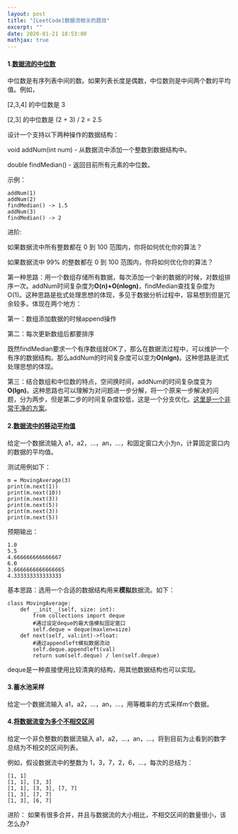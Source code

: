 ```yaml
---
layout: post
title: "[LeetCode]数据流相关的题目"
excerpt: ""
date: 2020-01-21 18:53:00
mathjax: true
---
```


#### 1.[数据流的中位数](https://leetcode-cn.com/problems/find-median-from-data-stream/)

中位数是有序列表中间的数。如果列表长度是偶数，中位数则是中间两个数的平均值。例如，

[2,3,4] 的中位数是 3

[2,3] 的中位数是 (2 + 3) / 2 = 2.5

设计一个支持以下两种操作的数据结构：

void addNum(int num) - 从数据流中添加一个整数到数据结构中。

double findMedian() - 返回目前所有元素的中位数。

示例：

```
addNum(1)
addNum(2)
findMedian() -> 1.5
addNum(3) 
findMedian() -> 2
```
进阶:

如果数据流中所有整数都在 0 到 100 范围内，你将如何优化你的算法？

如果数据流中 99% 的整数都在 0 到 100 范围内，你将如何优化你的算法？

第一种思路：用一个数组存储所有数据，每次添加一个新的数据的时候，对数组排序一次。addNum时间复杂度为**O(n)+O(nlogn)**，findMedian查找复杂度为O(1)。这种思路是批式处理思想的体现，多见于数据分析过程中，容易想到但是冗余较多。体现在两个地方：

第一：数组添加数据的时候append操作

第二：每次更新数组后都要排序

既然findMedian要求一个有序数组就OK了，那么在数据流过程中，可以维护一个有序的数据结构。那么addNum的时间复杂度可以变为**O(nlgn)**。这种思路是流式处理思想的体现。

第三：结合数组和中位数的特点，空间换时间，addNum的时间复杂度变为**O(lgn)**。这种思路也可以理解为对问题进一步分解，将一个原来一步解决的问题，分为两步，但是第二步的时间复杂度较低，这是一个分支优化。[这里是一个非常干净的方案](https://zhuanlan.zhihu.com/p/85283794)。


#### 2.[数据流中的移动平均值](https://leetcode-cn.com/problems/moving-average-from-data-stream)

给定一个数据流输入 a1，a2，…，an，…，和固定窗口大小为n，计算固定窗口内的数据的平均值。

测试用例如下：

```
m = MovingAverage(3)
print(m.next(1))
print(m.next(10))
print(m.next(3))
print(m.next(5))
print(m.next(3))
print(m.next(5))
```
预期输出：
```
1.0
5.5
4.666666666666667
6.0
3.6666666666666665
4.333333333333333
```

基本思路：选用一个合适的数据结构用来**模拟**数据流。如下：

```
class MovingAverage:
	def __init__(self, size: int):
		from collections import deque
		#通过设定deque的最大值模拟固定窗口
		self.deque = deque(maxlen=size)
	def next(self, val:int)->float:
		#通过appendleft模拟数据流动
		self.deque.appendleft(val)
		return sum(self.deque) / len(self.deque)
```
deque是一种直接使用比较清爽的结构，用其他数据结构也可以实现。

#### 3.蓄水池采样

给定一个数据流输入 a1，a2，…，an，…，用等概率的方式采样m个数据。


#### 4.[将数据流变为多个不相交区间](https://leetcode-cn.com/problems/data-stream-as-disjoint-intervals/)

给定一个非负整数的数据流输入 a1，a2，…，an，…，将到目前为止看到的数字总结为不相交的区间列表。

例如，假设数据流中的整数为 1，3，7，2，6，…，每次的总结为：

```
[1, 1]
[1, 1], [3, 3]
[1, 1], [3, 3], [7, 7]
[1, 3], [7, 7]
[1, 3], [6, 7]
```
进阶：
如果有很多合并，并且与数据流的大小相比，不相交区间的数量很小，该怎么办?




